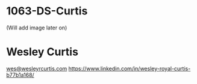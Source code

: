 # 1063-DS-Curtis
(Will add image later on)
# Wesley Curtis
wes@wesleyrcurtis.com
https://www.linkedin.com/in/wesley-royal-curtis-b77b1a168/
